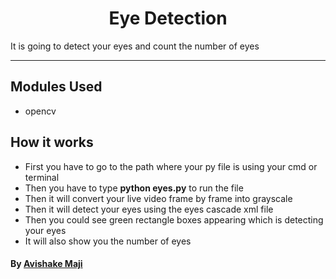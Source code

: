 <h1 align="center"> Eye Detection</h1>
It is going to detect your eyes and count the number of eyes

---

## Modules Used

- opencv

## How it works

- First you have to go to the path where your py file is using your cmd or terminal
- Then you have to type **python eyes.py** to run the file
- Then it will convert your live video frame by frame into grayscale
- Then it will detect your eyes using the eyes cascade xml file
- Then you could see green rectangle boxes appearing which is detecting your eyes
- It will also show you the number of eyes

#### By [Avishake Maji](https://github.com/Avishake007)
